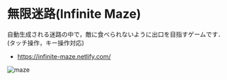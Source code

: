 # 無限迷路(Infinite Maze)

自動生成される迷路の中で，敵に食べられないように出口を目指すゲームです．(タッチ操作，キー操作対応)

- https://infinite-maze.netlify.com/

![maze](https://user-images.githubusercontent.com/30111767/111768060-c7c17000-88ea-11eb-97af-bc508f31339f.gif)
